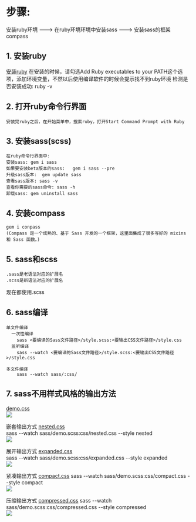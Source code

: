 # 步骤: 
安装ruby环境  --->  在ruby环境环境中安装sass  --->  安装sass的框架compass

## 1. 安装ruby
[安装ruby](https://rubyinstaller.org/downloads/ "ruby官网")
	在安装的时候，请勾选Add Ruby executables to your PATH这个选项，添加环境变量，不然以后使用编译软件的时候会提示找不到ruby环境
	检测是否安装成功: ruby -v

## 2. 打开ruby命令行界面
	安装完ruby之后，在开始菜单中，搜索ruby，打开Start Command Prompt with Ruby

## 3. 安装sass(scss)
	在ruby命令行界面中:
	安装sass:	gem i sass
	如果要安装beta版本的sass:	gem i sass --pre
	升级sass版本:  gem update sass
	查看sass版本: sass -v
	查看你需要的sass命令: sass -h
	卸载sass: gem uninstall sass

## 4. 安装compass
	gem i conpass
	(Compass 是一个成熟的、基于 Sass 开发的一个框架，这里面集成了很多写好的 mixins 和 Sass 函数。)

## 5. sass和scss
	.sass是老语法对应的扩展名
	.scss是新语法对应的扩展名
现在都使用.scss

## 6. sass编译
	单文件编译
	  一次性编译
	    sass <要编译的Sass文件路径>/style.scss:<要输出CSS文件路径>/style.css
	  监听编译
	    sass --watch <要编译的Sass文件路径>/style.scss:<要输出CSS文件路径>/style.css
		
	多文件编译
	    sass --watch sass/:css/
		
## 7. sass不用样式风格的输出方法
[demo.css](https://github.com/l511407563/Interview/blob/master/sass/sass/demo.scss) <br>
![](https://github.com/l511407563/Interview/blob/master/sass/image/demo.png) <br>

嵌套输出方式 [nested.css](https://github.com/l511407563/Interview/blob/master/sass/css/nested.css) <br>
sass --watch sass/demo.scss:css/nested.css --style nested <br>
![](https://github.com/l511407563/Interview/blob/master/sass/image/nested.png) <br>	

展开输出方式 [expanded.css](https://github.com/l511407563/Interview/blob/master/sass/css/expanded.css)  
sass --watch sass/demo.scss:css/expanded.css --style expanded <br>
![](https://github.com/l511407563/Interview/blob/master/sass/image/expanded.png) <br>	

紧凑输出方式 [compact.css](https://github.com/l511407563/Interview/blob/master/sass/css/compact.css) 
sass --watch sass/demo.scss:css/compact.css --style compact <br>
![](https://github.com/l511407563/Interview/blob/master/sass/image/compact.png)	<br>

压缩输出方式 [compressed.css](https://github.com/l511407563/Interview/blob/master/sass/css/compressed.css) 
sass --watch sass/demo.scss:css/compressed.css --style compressed <br>
![](https://github.com/l511407563/Interview/blob/master/sass/image/compressed.png) <br>
	
	
	
	
	
	
	
	
	
	
	
	
	
	
	
	
	
	
	
	
	
	
	
	
	
	
	
	
	
